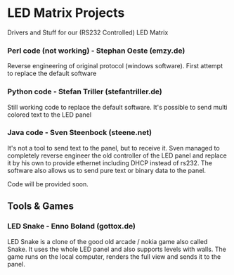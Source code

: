 # LED Matrix Projects
Drivers and Stuff for our (RS232 Controlled) LED Matrix

### Perl code (not working) - Stephan Oeste (emzy.de)
Reverse engineering of original protocol (windows software). 
First attempt to replace the default software
### Python code - Stefan Triller (stefantriller.de)
Still working code to replace the default software. It's possible to send multi colored text to the LED panel
### Java code - Sven Steenbock (steene.net)
It's not a tool to send text to the panel, but to receive it. Sven managed to completely reverse engineer the old controller of the LED panel and replace it by his own to provide ethernet including DHCP instead of rs232. The software also allows us to send pure text or binary data to the panel.

Code will be provided soon.

## Tools & Games
### LED Snake -  Enno Boland (gottox.de) 
LED Snake is a clone of the good old arcade / nokia game also called Snake. It uses the whole LED panel and also supports levels with walls. The game runs on the local computer, renders the full view and sends it to the panel.

